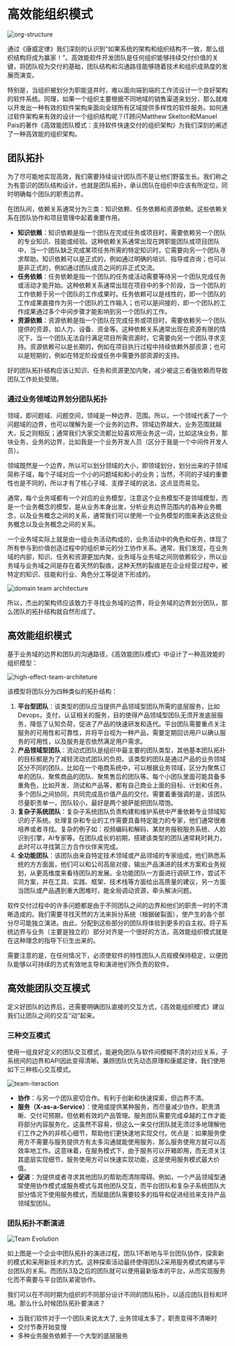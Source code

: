 # 高效能组织模式

![org-structure](https://s1.locimg.com/2024/02/15/f77323d41e81f.jpeg)

通过《康威定律》我们深刻的认识到“如果系统的架构和组织结构不一致，那么组织结构将成为赢家！”。高效能软件开发团队是任何组织能够持续交付价值的关键，将团队视为交付的基础，团队结构和沟通路径能够随着技术和组织成熟度的发展而演变。

特别是，当组织被划分为职能竖井时，难以面向端到端的工作流设计一个良好架构的软件系统。同理，如果一个组织主要根据不同地域的销售渠道来划分，那么就难以开发出一种有效的软件架构来面向全球所有区域提供多样性的软件服务。如何通过软件架构来有效的设计一个组织结构呢？IT顾问Matthew Skelton和Manuel Pais的著作《高效能团队模式：支持软件快速交付的组织架构》为我们深刻的阐述了一种高效能的组织架构。

## 团队拓扑

为了尽可能地实现高效，我们需要持续设计团队而不是让他们野蛮生长。我们称之为有意识的团队结构设计，也就是团队拓扑，承认团队在组织中应该有所定位，同时明确每个团队的职责边界。

在团队间，依赖关系通常分为三类：知识依赖、任务依赖和资源依赖。这些依赖关系在团队协作和项目管理中起着重要作用。

* **知识依赖**：知识依赖是指一个团队在完成任务或项目时，需要依赖另一个团队的专业知识、技能或经验。这种依赖关系通常出现在跨职能团队或项目团队中，当一个团队缺乏完成某项任务所需的特定知识时，它需要向另一个团队寻求帮助。知识依赖可以是正式的，例如通过明确的培训、指导或咨询；也可以是非正式的，例如通过团队成员之间的非正式交流。
* **任务依赖**：任务依赖是指一个团队的任务或活动需要等待另一个团队完成任务或活动才能开始。这种依赖关系通常出现在项目中的多个阶段，当一个团队的工作依赖于另一个团队的工作成果时。任务依赖可以是线性的，即一个团队的工作成果直接作为另一个团队的工作输入；也可以是间接的，即一个团队的工作成果通过多个中间步骤才能影响到另一个团队的工作。
* **资源依赖**：资源依赖是指一个团队在完成任务或项目时，需要依赖另一个团队提供的资源，如人力、设备、资金等。这种依赖关系通常出现在资源有限的情况下，当一个团队无法自行满足项目所需资源时，它需要向另一个团队寻求支持。资源依赖可以是长期的，例如在项目执行过程中持续依赖外部资源；也可以是短期的，例如在特定阶段或任务中需要外部资源的支持。

好的团队拓扑结构应该让知识、任务和资源更加内聚，减少被这三者强依赖而导致团队工作处处受限。

### 通过业务领域边界划分团队拓扑

领域，即问题域、问题空间，领域是一种边界、范围。所以，一个领域代表了一个问题域的边界，也可以理解为是一个业务的边界。领域边界越大，业务范围就越大，反之则相反；通常我们大家交流都比较喜欢用业务这一词，比如这块业务，那块业务，业务的边界，比如我是一个业务开发人员（区分于我是一个中间件开发人员）。

领域既然是一个边界，所以可以划分领域的大小，即领域划分，划分出来的子领域简称子域，每个子域对应一个小的问题域和和小的业务；当然，不同的子域的重要性也是不同的，所以才有了核心子域、支撑子域的说法，这点显而易见。

通常，每个业务域都有一个对应的业务模型，注意这个业务模型不是领域模型，而是一个业务概念的模型，是从业务本身出发，分析业务边界范围内的各种业务概念，以及业务概念之间的关系，通常我们可以使用一个业务模型的图来表达这些业务概念以及业务概念之间的关系。

一个业务域实际上就是由一组业务活动构成的，业务活动中的角色和任务，体现了所有参与到价值创造过程中的组织单元的分工协作关系。通常，我们发现，在业务域的内部，知识、任务和资源更加内聚，业务域与业务域之间则依赖较少，所以业务域与业务域之间是存在着天然的裂痕，这种天然的裂痕是在企业经营过程中，被特定的知识、技能和行业、角色分工等促进下形成的。

![domain team architecture](https://s1.locimg.com/2024/02/17/e5f588f107652.png)

所以，杰出的架构师应该致力于寻找业务域的边界，将业务域的边界划分团队，那么团队的拓扑结构就自然形成了。

## 高效能组织模式

基于业务域的边界和团队的沟通路径，《高效能团队模式》中设计了一种高效能的组织模型：

![high-effect-team-architeture](https://s1.locimg.com/2024/02/18/5b353c322f0cb.png)

该模型将团队分为四种类似的拓扑结构：
1. **平台型团队**：该类型的团队应当提供产品领域型团队所需的底层服务，比如Devops，支付，认证相关的服务，目的使得产品领域型团队无须开发底层服务，降低了认知负荷，促进了产品的快速研发和迭代。平台团队需要重点关注服务的可用性和可靠性，并将平台视为一种产品，需要定期回访用户以确认服务的可用性，以及服务是否依然满足用户需求。
2. **产品领域型团队**：流动式团队是组织中最主要的团队类型，其他基本团队拓扑的目标都是为了减轻流动式团队的负担。该类型的团队是通过产品的业务领域区分不同的团队，比如在一个电商系统中，可以根据业务领域，区分为聚焦订单的团队、聚焦商品的团队、聚焦售后的团队等。每个小团队里面可能具备多重角色，比如开发、测试和产品等，都有自己商业上面的目标、计划和任务，多个团队之间协同，共同完成高价值产品的交付。需要着重强调的是，该团队尽量职责单一，团队较小，最好是两个披萨能把团队喂饱。
3. **复杂子系统团队**：复杂子系统团队负责构建和维护系统中严重依赖专业领域知识的子系统。处理复杂和专业的工作需要具备特定能力的专家，他们通常很难培养或者寻找。复杂的例子如：视频编码和解码、某财务报税服务系统、人脸识别引擎，AI专家等。在团队成长的初期，搭建该类型的团队通常耗时耗力，此时可以寻找第三方合作伙伴来完成。
4. **全功能团队**：该团队由来自特定技术领域或产品领域的专家组成，他们熟悉系统的方方面面，他们可以和公司高层对接，输出产品演进的技术方案和业务规划，从更高维度来看待团队的发展。全功能团队一方面进行调研工作，尝试不同方案，并在工具、实践、框架、技术栈等方面给出高质量的建议，另一方面当团队或产品遇到重大困难时，能全局调动资源，牵头解决问题。

软件交付过程中的许多问题都是由于不同团队之间的边界和他们的职责一时的不清晰造成的。我们需要寻找天然的方法来拆分系统（根据破裂面），使产生的各个部分尽可能独立演进。由此，分配到这些部分的团队将体验到更多的自主权。将子系统边界与业务（主要是独立的）部分对齐是一个很好的方法，高效能组织模式就是在这种理念的指导下衍生出来的。

需要注意的是，在任何情况下，必须使软件的特性团队人员规模保持稳定，以便团队能够以可持续的方式有效地主导和演进他们所负责的软件。

## 高效能团队交互模式

定义好团队的边界后，还需要明确团队直接的交互方式，《高效能组织模式》建议我们让团队之间的交互“动”起来。

### 三种交互模式

使用一组良好定义的团队交互模式，能避免团队与软件间模糊不清的对应关系，子系统间的边界和API因此变得清晰。兼顾团队优先动态原理和康威定律，我们使用如下三种核心交互模式。

![team-iteraction](https://s1.locimg.com/2024/02/18/7813a03aecf56.png)

* **协作**：与另一个团队密切合作。有利于创新和快速探索，但边界不清。
* **服务（X-as-a-Service）**：使用或提供某种服务，而尽量减少协作。职责清晰、交付可预期，但依赖有效的产品管理。服务团队需要完成卓越的工作才能将部分内容服务化，这虽然不容易，但这么一来交付团队就无须过多地理解他们工作之外的非核心细节，帮助他们更快速地实现交付。优点是：如果服务使用方不需要与服务提供方有太多沟通就能使用服务，那么服务使用方就可以高效率地工作。这意味着，在服务模式下，由于服务可以开箱即用，而无须关注其底层实现细节，服务使用方可以快速实现功能，这是使用服务模式最大价值。
* **促进**：为提供或者寻求其他团队的帮助而清除障碍。例如，一个产品领域型通常使用协作模式或服务模式与其他团队交互，而平台团队和复杂子系统团队大部分情况下使用服务模式，而赋能团队需要较多的指导和促进经验来支持产品领域型团队。

### 团队拓扑不断演进

![Team Evolution](https://s1.locimg.com/2024/02/18/45d044d460947.png)

如上图是一个企业中团队拓扑的演进过程，团队1不断地与平台团队协作，探索新的模式和采用新技术的方式。这种探索活动最终使得团队2采用服务模式构建与平台团队的关系。而团队3及之后的团队就可以使用最新版本的平台，从而实现服务化而不需要与平台团队紧密协作。

我们可以在不同时期为组织的不同部分设计不同的团队拓扑，以适应团队目标和环境。那么什么时候团队拓扑要演进？
* 当我们软件对于一个团队来说太大了, 业务领域太多了，职责变得不清晰时
* 交付节奏开始变慢
* 多种业务服务依赖于一个大型的底层服务